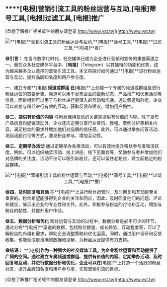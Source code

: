 ## ****[电报]**营销引流工具的粉丝运营与互动,**[电报]**筛号工具,**[电报]**过滤工具,**[电报]**推广**

[😍想了解推广相关软件的朋友请登录 http://www.vst.tw](http://www.vst.tw)

 <center><img src="https://vst.tw/MP4/tuiguang/png/5.png" alt="**[电报]**营销引流工具的粉丝运营与互动,**[电报]**筛号工具,**[电报]**过滤工具,**[电报]**推广"></center>

**😄引言：**
在当今数字化时代，社交媒体已成为企业进行营销和宣传的重要渠道之一。而在众多社交媒体平台中，**[电报]**（Telegram）以其独特的功能和优势，成为越来越多企业选择的营销引流工具。本文将探讨如何通过**[电报]**进行粉丝运营与互动，提升品牌知名度和用户参与度。

一、建立专属**[电报]**频道或群组
在**[电报]**上创建一个专属的频道或群组是进行粉丝运营的首要步骤。频道可以用于发布企业的最新动态、产品推广和优惠活动等信息，而群组则可以用于与粉丝进行更深入的互动和沟通。通过频道和群组，企业可以直接与粉丝进行有效的互动，获取反馈和建议，增加用户黏性。

**😄二、提供有价值的内容**
与粉丝保持互动的关键是提供有价值的内容。除了发布产品信息和促销活动外，企业还应定期分享行业资讯、教程、案例分析等相关内容，满足粉丝的需求并增加他们对品牌的信任感。此外，可以通过举办问答活动、发起话题讨论等方式，激发粉丝参与，增加互动性。

**😄三、定期举办活动**
通过定期举办各类活动，可以有效地提升粉丝参与度和活跃度。例如，可以组织抽奖活动、线上讲座、线下见面会等，奖励参与者并增加他们对品牌的关注度。活动不仅可以吸引新粉丝，还可以留住老粉丝，建立起稳定的粉丝群体。

 <center><img src="https://vst.tw/MP4/tuiguang/png/5.png" alt="**[电报]**营销引流工具的粉丝运营与互动,**[电报]**筛号工具,**[电报]**过滤工具,**[电报]**推广"></center>

**😄四、及时回复和互动**
在**[电报]**上进行粉丝运营时，及时回复和互动是至关重要的。粉丝希望能够得到企业的关注和回应，因此，及时回复他们的问题、评论和建议，展示出企业的专业性和关怀。此外，积极参与粉丝的讨论和互动，增加与粉丝的黏性，并提升用户体验。

**😄五、数据分析和优化**
粉丝运营与互动的过程中，数据分析是必不可少的环节。通过分析**[电报]**渠道的数据，包括粉丝数量、成长趋势、互动程度等，可以了解粉丝的兴趣和需求，帮助企业调整策略和优化运营。同时，通过用户调研和反馈收集，也能获取更准确的数据和见解，为粉丝运营提供有力支持。

**😄结语：**
**[电报]**作为一种强大的社交媒体工具，为企业粉丝运营和互动提供了广阔的空间。通过建立专属频道或群组、提供有价值的内容、定期举办活动、及时回复和互动，并进行数据分析和优化，企业可以在**[电报]**上打造一个活跃的粉丝社区，提升品牌知名度和用户参与度，实现营销引流的目标。

[😍想了解推广相关软件的朋友请登录 http://www.vst.tw](http://www.vst.tw)



